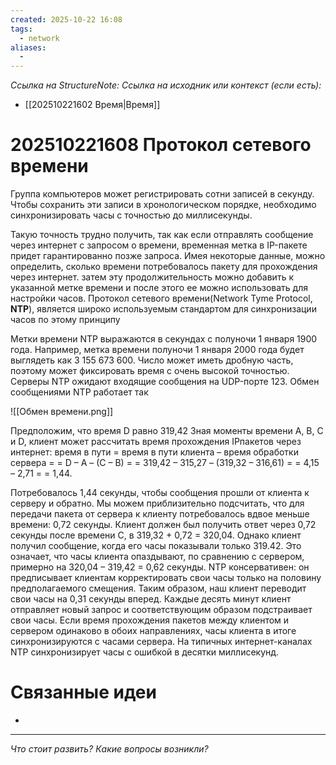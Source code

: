 ```yaml
---
created: 2025-10-22 16:08
tags:
  - network
aliases:
  -
---
```

*Ссылка на StructureNote:*
*Ссылка на исходник или контекст (если есть):*
- [[202510221602 Время|Время]]

# 202510221608 Протокол сетевого времени

Группа компьютеров может регистрировать сотни записей в секунду. Чтобы сохранить эти записи в хронологическом порядке, необходимо синхронизировать часы с точностью до миллисекунды.

Такую точность трудно получить, так как если отправлять сообщение через интернет с запросом о времени, временная метка в IP-пакете придет гарантированно позже запроса. Имея некоторые данные, можно определить, сколько времени потребовалось пакету для прохождения через интернет. затем эту продолжительность можно добавить к указанной метке времени и после этого ее можно использовать для настройки часов. Протокол сетевого времени(Network Tyme Protocol, **NTP**), является широко используемым стандартом для синхронизации часов по этому принципу

Метки времени NTP выражаются в секундах с полуночи 1 января 1900 года. Например, метка времени полуночи 1 января 2000 года будет выглядеть как 3 155 673 600. Число может иметь дробную часть, поэтому может фиксировать время с очень высокой точностью. Серверы NTP ожидают входящие сообщения на UDP-порте 123. Обмен сообщениями NTP работает так

![[Обмен времени.png]]

Предположим, что время D равно 319,42 Зная моменты времени A, B, C и D, клиент может рассчитать время прохождения IPпакетов через интернет: время в пути = время в пути клиента – время обработки сервера = = D – A – (C – B) = = 319,42 – 315,27 – (319,32 – 316,61) = = 4,15 – 2,71 = = 1,44.

Потребовалось 1,44 секунды, чтобы сообщения прошли от клиента к серверу и обратно. Мы можем приблизительно подсчитать, что для передачи пакета от сервера к клиенту потребовалось вдвое меньше времени: 0,72 секунды. Клиент должен был получить ответ через 0,72 секунды после времени C, в 319,32 + 0,72 = 320,04. Однако клиент получил сообщение, когда его часы показывали только 319.42. Это означает, что часы клиента опаздывают, по сравнению с сервером, примерно на 320,04 – 319,42 = 0,62 секунды. NTP консервативен: он предписывает клиентам корректировать свои часы только на половину предполагаемого смещения. Таким образом, наш клиент переводит свои часы на 0,31 секунды вперед. Каждые десять минут клиент отправляет новый запрос и соответствующим образом подстраивает свои часы. Если время прохождения пакетов между клиентом и сервером одинаково в обоих направлениях, часы клиента в итоге синхронизируются с часами сервера. На типичных интернет-каналах NTP синхронизирует часы с ошибкой в десятки миллисекунд.

# Связанные идеи

- 

---

*Что стоит развить? Какие вопросы возникли?*
